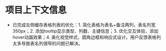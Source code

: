 # 项目上下文信息

- 已完成左侧缓存表格列表的优化：1. 简化表格为表名+备注两列，表名列宽350px；2. 添加tooltip显示类型、列数、主键信息；3. 优化交互体验，添加hover动画效果；4. 美化视觉样式，圆角边框和响应式设计。用户反馈表格列太多导致表名列很窄的问题已解决。
